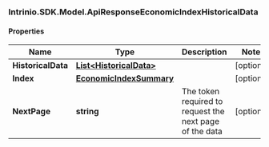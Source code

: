 ### Intrinio.SDK.Model.ApiResponseEconomicIndexHistoricalData
#### Properties

Name | Type | Description | Notes
------------ | ------------- | ------------- | -------------
**HistoricalData** | [**List&lt;HistoricalData&gt;**](HistoricalData.md) |  | [optional] 
**Index** | [**EconomicIndexSummary**](EconomicIndexSummary.md) |  | [optional] 
**NextPage** | **string** | The token required to request the next page of the data | [optional] 

